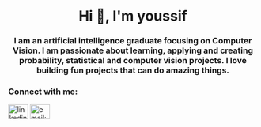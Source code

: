 <h1 align="center">Hi 👋, I'm youssif</h1>
<h3 align="center">I am an artificial intelligence graduate focusing on Computer Vision. I am passionate about learning, applying and creating probability, statistical and computer vision projects. I love building fun projects that can do amazing things.</h3>

<h3 align="left">Connect with me:</h3>
<p align="left">
<a href="https://linkedin.com/in/linkedin.com/in/youssif-adel-moussa-888b8a178" target="blank"><img align="center" src="https://raw.githubusercontent.com/rahuldkjain/github-profile-readme-generator/master/src/images/icons/Social/linked-in-alt.svg" alt="linkedin.com/in/youssif-adel-moussa-888b8a178" height="30" width="40" /></a>
<a href="https://gmail.com/youssifadel2222@gmail.com" target="blank"><img align="center" src="https://www.google.com/url?sa=i&url=https%3A%2F%2Feg.downdetector.com%2Fstatus%2Fgmail%2F&psig=AOvVaw1Wj_SSxcnty_xonSyp_4w5&ust=1721270602366000&source=images&cd=vfe&opi=89978449&ved=0CBQQjRxqFwoTCKiF5-iGrYcDFQAAAAAdAAAAABAE" alt="email:youssifadel2222@gmail.com" height="30" width="40" /></a>
</p>
